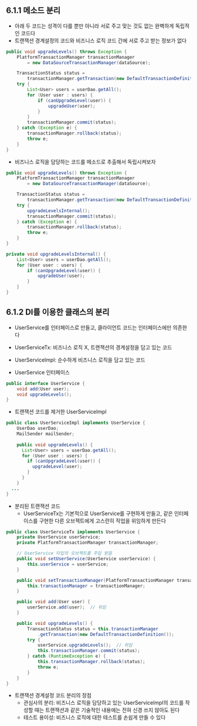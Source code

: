 ## 6.1.1 메소드 분리
- 아래 두 코드는 성격이 다를 뿐만 아니라 서로 주고 맞는 것도 없는 완벽하게 독립적인 코드다
- 트랜잭션 경계설정의 코드와 비즈니스 로직 코드 간에 서로 주고 받는 정보가 없다
```java
public void upgradeLevels() throws Exception {
    PlatformTransactionManager transactionManager
        = new DataSourceTransactionManager(dataSource);

    TransactionStatus status =
        transactionManager.getTransaction(new DefaultTransactionDefinition());
    try {
        List<User> users = userDao.getAll();
        for (User user : users) {
            if (canUpgradeLevel(user)) {
                upgradeUser(user);
            }
        }
        transactionManager.commit(status);
    } catch (Exception e) {
        transactionManager.rollback(status);
        throw e;
    }
}
```

- 비즈니스 로직을 담당하는 코드를 메소드로 추출해서 독립시켜보자
```java
public void upgradeLevels() throws Exception {
    PlatformTransactionManager transactionManager
        = new DataSourceTransactionManager(dataSource);

    TransactionStatus status =
        transactionManager.getTransaction(new DefaultTransactionDefinition());
    try {
        upgradeLevelsInternal();
        transactionManager.commit(status);
    } catch (Exception e) {
        transactionManager.rollback(status);
        throw e;
    }
}

private void upgradeLevelsInternal() {
    List<User> users = userDao.getAll();
    for (User user : users) {
        if (canUpgradeLevel(user)) {
            upgradeUser(user);
        }
    }
}
```

## 6.1.2 DI를 이용한 클래스의 분리
- UserService를 인터페이스로 만들고, 클라이언트 코드는 인터페이스에만 의존한다
- UserServiceTx: 비즈니스 로직 X, 트랜잭션의 경계설정을 담고 있는 코드
- UserServicelmpl: 순수하게 비즈니스 로직을 담고 있는 코드

- UserService 인터페이스
```java
public interface UserService {
    void add(User user);
    void upgradeLevels();
}
```

- 트랜잭션 코드를 제거한 UserServiceImpl
```java
public class UserServiceImpl implements UserService {
    UserDao userDao;
    MailSender mailSender;
    
    public void upgradeLevels() {
      List<User> users = userDao.getAll();
      for (User user : users) {
        if (canUpgradeLevel(user)) {
          upgradeLevel(user);
        }
      }
    }
  ...
}
```

- 분리된 트랜잭션 코드
	- UserServiceTx는 기본적으로 UserService를 구현하게 만들고, 같은 인터페이스를 구현한 다른 오브젝트에게 고스란히 작업을 위임하게 만든다
```java
public class UserServiceTx implements UserService {
    private UserService userService;
    private PlatformTransactionManager transactionManager;

	// UserService 타입의 오브젝트를 주입 받음
    public void setUserService(UserService userService) {
        this.userService = userService;
    }

    public void setTransactionManager(PlatformTransactionManager transactionManager) {
        this.transactionManager = transactionManager;
    }

    public void add(User user) {
        userService.add(user);  // 위임
    }

    public void upgradeLevels() {
        TransactionStatus status = this.transactionManager
            .getTransaction(new DefaultTransactionDefinition());
        try {
            userService.upgradeLevels();  // 위임
            this.transactionManager.commit(status);
        } catch (RuntimeException e) {
            this.transactionManager.rollback(status);
            throw e;
        }
    }
}
```

- 트랜잭션 경계설정 코드 분리의 장점
	- 관심사의 분리: 비즈니스 로직을 담당하고 있는 UserServicelmpl의 코드를 작성할 때는 트랜잭션과 같은 기술적인 내용에는 전혀 신경 쓰지 않아도 된다
	- 테스트 용이성: 비즈니스 로직에 대한 테스트를 손쉽게 만들 수 있다